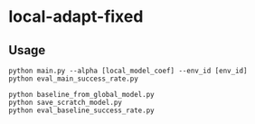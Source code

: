 # local-adapt-fixed

## Usage
```
python main.py --alpha [local_model_coef] --env_id [env_id]
python eval_main_success_rate.py
```

```
python baseline_from_global_model.py
python save_scratch_model.py
python eval_baseline_success_rate.py
```
